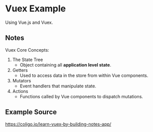 # Vuex Example

Using Vue.js and Vuex.

## Notes

Vuex Core Concepts:

1. The State Tree
	- Object containing all **application level state**.
1. Getters
	- Used to access data in the store from within Vue components.
1. Mutators
	- Event handlers that manipulate state.
1. Actions
	- Functions called by Vue components to dispatch mutations.

## Example Source

https://coligo.io/learn-vuex-by-building-notes-app/
